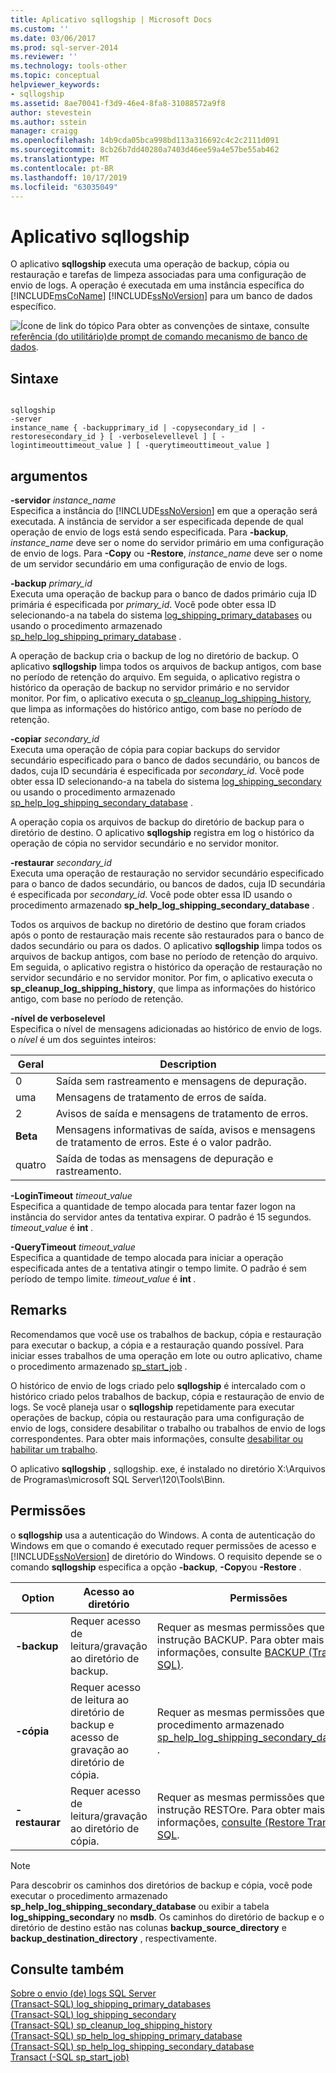 ```yaml
---
title: Aplicativo sqllogship | Microsoft Docs
ms.custom: ''
ms.date: 03/06/2017
ms.prod: sql-server-2014
ms.reviewer: ''
ms.technology: tools-other
ms.topic: conceptual
helpviewer_keywords:
- sqllogship
ms.assetid: 8ae70041-f3d9-46e4-8fa8-31088572a9f8
author: stevestein
ms.author: sstein
manager: craigg
ms.openlocfilehash: 14b9cda05bca998bd113a316692c4c2c2111d091
ms.sourcegitcommit: 8cb26b7dd40280a7403d46ee59a4e57be55ab462
ms.translationtype: MT
ms.contentlocale: pt-BR
ms.lasthandoff: 10/17/2019
ms.locfileid: "63035049"
---
```

# <a name="sqllogship-application"></a>Aplicativo sqllogship
  O aplicativo **sqllogship** executa uma operação de backup, cópia ou restauração e tarefas de limpeza associadas para uma configuração de envio de logs. A operação é executada em uma instância específica do [!INCLUDE[msCoName](../includes/msconame-md.md)] [!INCLUDE[ssNoVersion](../includes/ssnoversion-md.md)] para um banco de dados específico.  
  
 ![Ícone de link do tópico](../../2014/database-engine/media/topic-link.gif "Ícone de link do tópico") Para obter as convenções de sintaxe, consulte [referência &#40;do utilitário&#41;de prompt de comando mecanismo de banco de dados](../tools/command-prompt-utility-reference-database-engine.md).  
  
## <a name="syntax"></a>Sintaxe  
  
```  
  
sqllogship  
-server  
instance_name { -backupprimary_id | -copysecondary_id | -restoresecondary_id } [ -verboselevellevel ] [ -logintimeouttimeout_value ] [ -querytimeouttimeout_value ]  
```  
  
## <a name="arguments"></a>argumentos  
 **-servidor** _instance_name_  
 Especifica a instância do [!INCLUDE[ssNoVersion](../includes/ssnoversion-md.md)] em que a operação será executada. A instância de servidor a ser especificada depende de qual operação de envio de logs está sendo especificada. Para **-backup**, *instance_name* deve ser o nome do servidor primário em uma configuração de envio de logs. Para **-Copy** ou **-Restore**, *instance_name* deve ser o nome de um servidor secundário em uma configuração de envio de logs.  
  
 **-backup** _primary_id_  
 Executa uma operação de backup para o banco de dados primário cuja ID primária é especificada por *primary_id*. Você pode obter essa ID selecionando-a na tabela do sistema [log_shipping_primary_databases](/sql/relational-databases/system-tables/log-shipping-primary-databases-transact-sql) ou usando o procedimento armazenado [sp_help_log_shipping_primary_database](/sql/relational-databases/system-stored-procedures/sp-help-log-shipping-primary-database-transact-sql) .  
  
 A operação de backup cria o backup de log no diretório de backup. O aplicativo **sqllogship** limpa todos os arquivos de backup antigos, com base no período de retenção do arquivo. Em seguida, o aplicativo registra o histórico da operação de backup no servidor primário e no servidor monitor. Por fim, o aplicativo executa o [sp_cleanup_log_shipping_history](/sql/relational-databases/system-stored-procedures/sp-cleanup-log-shipping-history-transact-sql), que limpa as informações do histórico antigo, com base no período de retenção.  
  
 **-copiar** _secondary_id_  
 Executa uma operação de cópia para copiar backups do servidor secundário especificado para o banco de dados secundário, ou bancos de dados, cuja ID secundária é especificada por *secondary_id*. Você pode obter essa ID selecionando-a na tabela do sistema [log_shipping_secondary](/sql/relational-databases/system-tables/log-shipping-secondary-transact-sql) ou usando o procedimento armazenado [sp_help_log_shipping_secondary_database](/sql/relational-databases/system-stored-procedures/sp-help-log-shipping-secondary-database-transact-sql) .  
  
 A operação copia os arquivos de backup do diretório de backup para o diretório de destino. O aplicativo **sqllogship** registra em log o histórico da operação de cópia no servidor secundário e no servidor monitor.  
  
 **-restaurar** _secondary_id_  
 Executa uma operação de restauração no servidor secundário especificado para o banco de dados secundário, ou bancos de dados, cuja ID secundária é especificada por *secondary_id*. Você pode obter essa ID usando o procedimento armazenado **sp_help_log_shipping_secondary_database** .  
  
 Todos os arquivos de backup no diretório de destino que foram criados após o ponto de restauração mais recente são restaurados para o banco de dados secundário ou para os dados. O aplicativo **sqllogship** limpa todos os arquivos de backup antigos, com base no período de retenção do arquivo. Em seguida, o aplicativo registra o histórico da operação de restauração no servidor secundário e no servidor monitor. Por fim, o aplicativo executa o **sp_cleanup_log_shipping_history**, que limpa as informações do histórico antigo, com base no período de retenção.  
  
 **-nível de verboselevel**  
 Especifica o nível de mensagens adicionadas ao histórico de envio de logs. o *nível* é um dos seguintes inteiros:  
  
|Geral|Description|  
|-----------|-----------------|  
|0|Saída sem rastreamento e mensagens de depuração.|  
|uma|Mensagens de tratamento de erros de saída.|  
|2|Avisos de saída e mensagens de tratamento de erros.|  
|**Beta**|Mensagens informativas de saída, avisos e mensagens de tratamento de erros. Este é o valor padrão.|  
|quatro|Saída de todas as mensagens de depuração e rastreamento.|  
  
 **-LoginTimeout** _timeout_value_  
 Especifica a quantidade de tempo alocada para tentar fazer logon na instância do servidor antes da tentativa expirar. O padrão é 15 segundos. *timeout_value* é **int** _._  
  
 **-QueryTimeout** _timeout_value_  
 Especifica a quantidade de tempo alocada para iniciar a operação especificada antes de a tentativa atingir o tempo limite. O padrão é sem período de tempo limite. *timeout_value* é **int** _._  
  
## <a name="remarks"></a>Remarks  
 Recomendamos que você use os trabalhos de backup, cópia e restauração para executar o backup, a cópia e a restauração quando possível. Para iniciar esses trabalhos de uma operação em lote ou outro aplicativo, chame o procedimento armazenado [sp_start_job](/sql/relational-databases/system-stored-procedures/sp-start-job-transact-sql) .  
  
 O histórico de envio de logs criado pelo **sqllogship** é intercalado com o histórico criado pelos trabalhos de backup, cópia e restauração de envio de logs. Se você planeja usar o **sqllogship** repetidamente para executar operações de backup, cópia ou restauração para uma configuração de envio de logs, considere desabilitar o trabalho ou trabalhos de envio de logs correspondentes. Para obter mais informações, consulte [desabilitar ou habilitar um trabalho](../ssms/agent/disable-or-enable-a-job.md).  
  
 O aplicativo **sqllogship** , sqllogship. exe, é instalado no diretório X:\Arquivos de Programas\microsoft SQL Server\120\Tools\Binn.  
  
## <a name="permissions"></a>Permissões  
 o **sqllogship** usa a autenticação do Windows. A conta de autenticação do Windows em que o comando é executado requer permissões de acesso e [!INCLUDE[ssNoVersion](../includes/ssnoversion-md.md)] de diretório do Windows. O requisito depende se o comando **sqllogship** especifica a opção **-backup**, **-Copy**ou **-Restore** .  
  
|Option|Acesso ao diretório|Permissões|  
|------------|----------------------|-----------------|  
|**-backup**|Requer acesso de leitura/gravação ao diretório de backup.|Requer as mesmas permissões que a instrução BACKUP. Para obter mais informações, consulte [BACKUP &#40;Transact-SQL&#41;](/sql/t-sql/statements/backup-transact-sql).|  
|**-cópia**|Requer acesso de leitura ao diretório de backup e acesso de gravação ao diretório de cópia.|Requer as mesmas permissões que o procedimento armazenado [sp_help_log_shipping_secondary_database](/sql/relational-databases/system-stored-procedures/sp-help-log-shipping-secondary-database-transact-sql) .|  
|**-restaurar**|Requer acesso de leitura/gravação ao diretório de cópia.|Requer as mesmas permissões que a instrução RESTOre. Para obter mais informações, [consulte &#40;Restore Transact&#41;-SQL](/sql/t-sql/statements/restore-statements-transact-sql).|  
  
> [!NOTE]  
>  Para descobrir os caminhos dos diretórios de backup e cópia, você pode executar o procedimento armazenado **sp_help_log_shipping_secondary_database** ou exibir a tabela **log_shipping_secondary** no **msdb**. Os caminhos do diretório de backup e o diretório de destino estão nas colunas **backup_source_directory** e **backup_destination_directory** , respectivamente.  
  
## <a name="see-also"></a>Consulte também  
 [Sobre o envio &#40;de&#41; logs SQL Server](../database-engine/log-shipping/about-log-shipping-sql-server.md)    
 [  &#40;Transact-SQL&#41; log_shipping_primary_databases](/sql/relational-databases/system-tables/log-shipping-primary-databases-transact-sql)  
 [  &#40;Transact-SQL&#41; log_shipping_secondary](/sql/relational-databases/system-tables/log-shipping-secondary-transact-sql)  
 [  &#40;Transact-SQL&#41; sp_cleanup_log_shipping_history](/sql/relational-databases/system-stored-procedures/sp-cleanup-log-shipping-history-transact-sql)  
 [  &#40;Transact-SQL&#41; sp_help_log_shipping_primary_database](/sql/relational-databases/system-stored-procedures/sp-help-log-shipping-primary-database-transact-sql)  
 [  &#40;Transact-SQL&#41; sp_help_log_shipping_secondary_database](/sql/relational-databases/system-stored-procedures/sp-help-log-shipping-secondary-database-transact-sql)  
 [Transact &#40;-SQL sp_start_job&#41;](/sql/relational-databases/system-stored-procedures/sp-start-job-transact-sql)  
  
  
